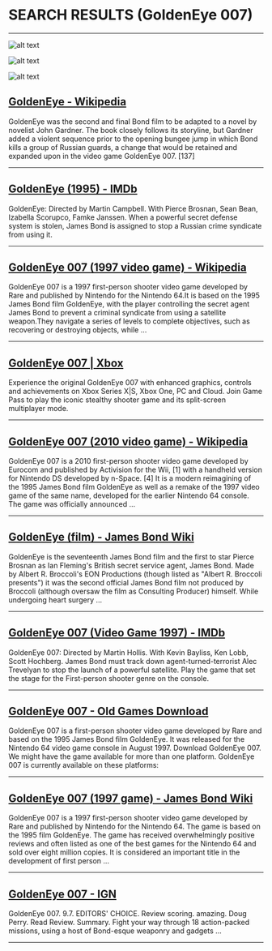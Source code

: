 # SEARCH RESULTS (GoldenEye 007)
---


![alt text](https://cdn.mobygames.com/screenshots/10585755-goldeneye-007-nintendo-64-completed-a-level.jpg "Screenshot of GoldenEye 007 (Nintendo 64, 1997) - MobyGames")


![alt text](https://www.mobygames.com/images/shots/l/193251-goldeneye-007-nintendo-64-screenshot-one-of-the-two-levels.jpg "GoldenEye 007 Screenshots for Nintendo 64 - MobyGames")


![alt text](https://cdn.mobygames.com/screenshots/869669-goldeneye-007-nintendo-64-protect-yourself-with-body-armour.jpg "Screenshot of GoldenEye 007 (Nintendo 64, 1997) - MobyGames")

## [GoldenEye - Wikipedia](https://en.wikipedia.org/wiki/GoldenEye)
GoldenEye was the second and final Bond film to be adapted to a novel by novelist John Gardner. The book closely follows its storyline, but Gardner added a violent sequence prior to the opening bungee jump in which Bond kills a group of Russian guards, a change that would be retained and expanded upon in the video game GoldenEye 007. [137]

---

## [GoldenEye (1995) - IMDb](https://www.imdb.com/title/tt0113189/)
GoldenEye: Directed by Martin Campbell. With Pierce Brosnan, Sean Bean, Izabella Scorupco, Famke Janssen. When a powerful secret defense system is stolen, James Bond is assigned to stop a Russian crime syndicate from using it.

---

## [GoldenEye 007 (1997 video game) - Wikipedia](https://en.wikipedia.org/wiki/GoldenEye_007_(1997_video_game))
GoldenEye 007 is a 1997 first-person shooter video game developed by Rare and published by Nintendo for the Nintendo 64.It is based on the 1995 James Bond film GoldenEye, with the player controlling the secret agent James Bond to prevent a criminal syndicate from using a satellite weapon.They navigate a series of levels to complete objectives, such as recovering or destroying objects, while ...

---

## [GoldenEye 007 | Xbox](https://www.xbox.com/en-US/games/goldeneye-007)
Experience the original GoldenEye 007 with enhanced graphics, controls and achievements on Xbox Series X|S, Xbox One, PC and Cloud. Join Game Pass to play the iconic stealthy shooter game and its split-screen multiplayer mode.

---

## [GoldenEye 007 (2010 video game) - Wikipedia](https://en.wikipedia.org/wiki/GoldenEye_007_(2010_video_game))
GoldenEye 007 is a 2010 first-person shooter video game developed by Eurocom and published by Activision for the Wii, [1] with a handheld version for Nintendo DS developed by n-Space. [4] It is a modern reimagining of the 1995 James Bond film GoldenEye as well as a remake of the 1997 video game of the same name, developed for the earlier Nintendo 64 console. The game was officially announced ...

---

## [GoldenEye (film) - James Bond Wiki](https://jamesbond.fandom.com/wiki/GoldenEye_(film))
GoldenEye is the seventeenth James Bond film and the first to star Pierce Brosnan as Ian Fleming's British secret service agent, James Bond. Made by Albert R. Broccoli's EON Productions (though listed as "Albert R. Broccoli presents") it was the second official James Bond film not produced by Broccoli (although oversaw the film as Consulting Producer) himself. While undergoing heart surgery ...

---

## [GoldenEye 007 (Video Game 1997) - IMDb](https://www.imdb.com/title/tt0205973/)
GoldenEye 007: Directed by Martin Hollis. With Kevin Bayliss, Ken Lobb, Scott Hochberg. James Bond must track down agent-turned-terrorist Alec Trevelyan to stop the launch of a powerful satellite. Play the game that set the stage for the First-person shooter genre on the console.

---

## [GoldenEye 007 - Old Games Download](https://oldgamesdownload.com/goldeneye-007/)
GoldenEye 007 is a first-person shooter video game developed by Rare and based on the 1995 James Bond film GoldenEye. It was released for the Nintendo 64 video game console in August 1997. Download GoldenEye 007. We might have the game available for more than one platform. GoldenEye 007 is currently available on these platforms:

---

## [GoldenEye 007 (1997 game) - James Bond Wiki](https://jamesbond.fandom.com/wiki/GoldenEye_007_(1997_game))
GoldenEye 007 is a 1997 first-person shooter video game developed by Rare and published by Nintendo for the Nintendo 64. The game is based on the 1995 film GoldenEye. The game has received overwhelmingly positive reviews and often listed as one of the best games for the Nintendo 64 and sold over eight million copies. It is considered an important title in the development of first person ...

---

## [GoldenEye 007 - IGN](https://www.ign.com/games/goldeneye-007/)
GoldenEye 007. 9.7. EDITORS' CHOICE. Review scoring. amazing. Doug Perry. Read Review. Summary. Fight your way through 18 action-packed missions, using a host of Bond-esque weaponry and gadgets ...

---

